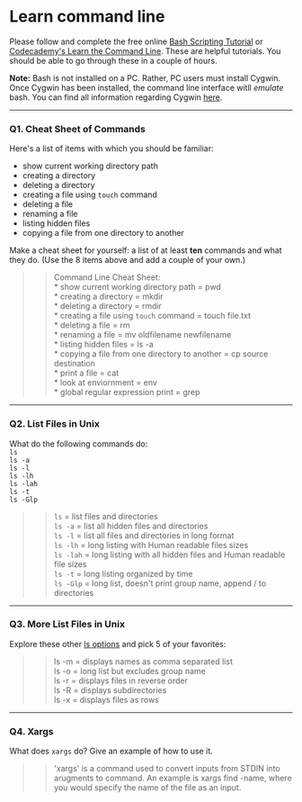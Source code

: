 # Learn command line

Please follow and complete the free online [Bash Scripting Tutorial](https://ryanstutorials.net/bash-scripting-tutorial/) or [Codecademy's Learn the Command Line](https://www.codecademy.com/learn/learn-the-command-line). These are helpful tutorials. You should be able to go through these in a couple of hours.

**Note:** Bash is not installed on a PC. Rather, PC users must install Cygwin. Once Cygwin has been installed, the command line interface witll _emulate_ bash. You can find all information regarding Cygwin [here](https://www.cygwin.com/).

---

### Q1.  Cheat Sheet of Commands  

Here's a list of items with which you should be familiar:  
* show current working directory path
* creating a directory
* deleting a directory
* creating a file using `touch` command
* deleting a file
* renaming a file
* listing hidden files
* copying a file from one directory to another

Make a cheat sheet for yourself: a list of at least **ten** commands and what they do.  (Use the 8 items above and add a couple of your own.)  

> > Command Line Cheat Sheet:  
    * show current working directory path = pwd  
    * creating a directory = mkdir  
    * deleting a directory = rmdir  
    * creating a file using `touch` command = touch file.txt  
    * deleting a file = rm  
    * renaming a file = mv oldfilename newfilename  
    * listing hidden files = ls -a  
    * copying a file from one directory to another = cp source destination  
    * print a file = cat  
    * look at enviornment = env  
    * global regular expression print = grep  

---

### Q2.  List Files in Unix   

What do the following commands do:  
`ls`  
`ls -a`  
`ls -l`  
`ls -lh`  
`ls -lah`  
`ls -t`  
`ls -Glp`  

> > `ls` = list files and directories  
    `ls -a` = list all hidden files and directories  
    `ls -l` = list all files and directories in long format  
    `ls -lh` = long listing with Human readable files sizes  
    `ls -lah` = long listing with all hidden files and Human readable file sizes  
    `ls -t` = long listing organized by time  
    `ls -Glp` = long list, doesn't print group name, append / to directories  
---

### Q3.  More List Files in Unix  

Explore these other [ls options](http://www.techonthenet.com/unix/basic/ls.php) and pick 5 of your favorites:

> > ls -m = displays names as comma separated list  
    ls -o = long list but excludes group name  
    ls -r = displays files in reverse order  
    ls -R = displays subdirectories  
    ls -x = displays files as rows  

---

### Q4.  Xargs   

What does `xargs` do? Give an example of how to use it.

> > 'xargs' is a command used to convert inputs from STDIN into arugments to command. An example is xargs find -name, where you would specify the name of the file as an input.

 


